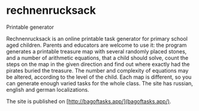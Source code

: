 
# rechnenrucksack

Printable generator

Rechnenrucksack is an online printable task generator for primary school aged children. Parents and educators are welcome to use it: the program generates a printable treasure map with several randomly placed stones, and a number of arithmetic equations, that a child should solve, count the steps on the map in the given direction and find out where exactly had the pirates buried the treasure. The number and complexity of equations may be altered, according to the level of the child. Each map is different, so you can generate enough varied tasks for the whole class. The site has russian, english and german localizations.

The site is published on [http://bagoftasks.app/](bagoftasks.app/).
